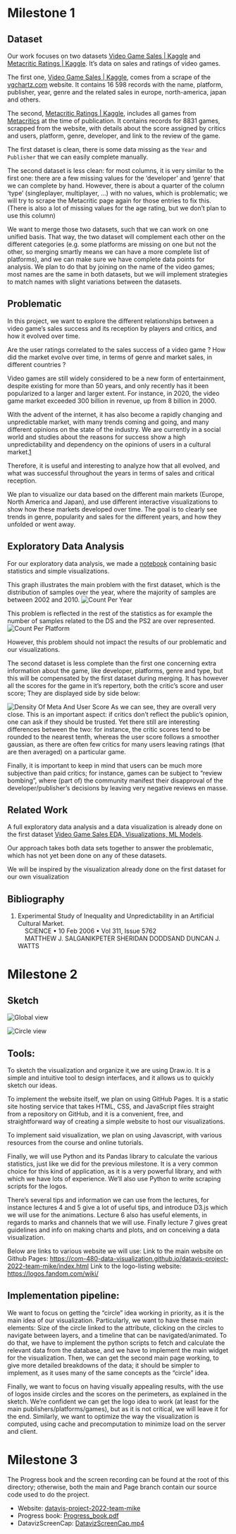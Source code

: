 # Milestone 1

## Dataset
Our work focuses on two datasets [Video Game Sales | Kaggle](https://www.kaggle.com/datasets/gregorut/videogamesales) and [Metacritic Ratings | Kaggle](https://www.kaggle.com/datasets/xcherry/games-of-all-time-from-metacritic). It’s data on sales and ratings of video games.

The first one, [Video Game Sales | Kaggle](https://www.kaggle.com/datasets/gregorut/videogamesales), comes from a scrape of the [vgchartz.com](https://vgchartz.com) website. It contains 16 598 records with the name, platform, publisher, year, genre and the related sales in europe, north-america, japan and others.

The second, [Metacritic Ratings | Kaggle](https://www.kaggle.com/datasets/xcherry/games-of-all-time-from-metacritic), includes all games from [Metacritics](https://www.metacritic.com/browse/games/score/metascore/all/all/filtered) at the time of publication. It contains records for 8831 games, scrapped from the website, with details about the score assigned by critics and users, platform, genre, developer, and link to the review of the game.

The first dataset is clean, there is some data missing as the `Year` and `Publisher` that we can easily complete manually.

The second dataset is less clean: for most columns, it is very similar to the first one: there are a few missing values for the ‘developer’ and ‘genre’ that we can complete by hand. However, there is about a quarter of the column ‘type’ (singleplayer, multiplayer, …) with no values, which is problematic; we will try to scrape the Metacritic page again for those entries to fix this. (There is also a lot of missing values for the age rating, but we don’t plan to use this column)

We want to merge those two datasets, such that we can work on one unified basis. That way, the two dataset will complement each other on the different categories (e.g. some platforms are missing on one but not the other, so merging smartly means we can have a more complete list of platforms), and we can make sure we have complete data points for analysis. We plan to do that by joining on the name of the video games; most names are the same in both datasets, but we will implement strategies to match names with slight variations between the datasets.

## Problematic
In this project, we want to explore the different relationships between a video game’s sales success and its reception by players and critics, and how it evolved over time.

Are the user ratings correlated to the sales success of a video game ? How did the market evolve over time, in terms of genre and market sales, in different countries ?

Video games are still widely considered to be a new form of entertainment, despite existing for more than 50 years, and only recently has it been popularized to a larger and larger extent. For instance, in 2020, the video game market exceeded 300 billion in revenue, up from 8 billion in 2000. 

With the advent of the internet, it has also become a rapidly changing and unpredictable market, with many trends coming and going, and many different opinions on the state of the industry. We are currently in a social world and studies about the reasons for success show a high unpredictability and dependency on the opinions of users in a cultural market.[1](#bibliography)

Therefore, it is useful and interesting to analyze how that all evolved, and what was successful throughout the years in terms of sales and critical reception.

We plan to visualize our data based on the different main markets (Europe, North America and Japan), and use different interactive visualizations to show how these markets developed over time. The goal is to clearly see trends in genre, popularity and sales for the different years, and how they unfolded or went away.

## Exploratory Data Analysis

For our exploratory data analysis, we made a [notebook](code/data_exploration.ipynb) containing basic statistics and simple visualizations.

This graph illustrates the main problem with the first dataset, which is the distribution of samples over the year, where the majority of samples are between 2002 and 2010.
![Count Per Year](img/Count_Sales_Per_Year.png)

This problem is reflected in the rest of the statistics as for example the number of samples related to the DS and the PS2 are over represented.
![Count Per Platform](img/Count_Sales_Per_Platform.png)

However, this problem should not impact the results of our problematic and our visualizations.

The second dataset is less complete than the first one concerning extra information about the game, like developer, platforms, genre and type, but this will be compensated by the first dataset during merging. 
It has however all the scores for the game in it’s repertory, both the critic’s score and user score; They are displayed side by side below:

![Density Of Meta And User Score](img/Density_Of_Meta_And_User_Score.png)
As we can see, they are overall very close. This is an important aspect: if critics don’t reflect the public’s opinion, one can ask if they should be trusted. Yet there still are interesting differences between the two: for instance, the critic scores tend to be rounded to the nearest tenth, whereas the user score follows a smoother gaussian, as there are often few critics for many users leaving ratings (that are then averaged) on a particular game.

Finally, it is important to keep in mind that users can be much more subjective than paid critics; for instance, games can be subject to “review bombing”, where (part of) the community manifest their disapproval of the developer/publisher’s decisions by leaving very negative reviews en masse.

## Related Work
A full exploratory data analysis and a data visualization is already done on the first dataset [Video Game Sales EDA, Visualizations, ML Models](https://www.kaggle.com/code/vikasukani/video-game-sales-eda-visualizations-ml-models/notebook).

Our approach takes both data sets together to answer the problematic, which has not yet been done on any of these datasets.

We will be inspired by the visualization already done on the first dataset for our own visualization

## Bibliography
1. Experimental Study of Inequality and Unpredictability in an Artificial Cultural Market.
<br>&nbsp;&nbsp;&nbsp;
SCIENCE • 10 Feb 2006 • Vol 311, Issue 5762
<br>&nbsp;&nbsp;&nbsp;
MATTHEW J. SALGANIKPETER SHERIDAN DODDSAND DUNCAN J. WATTS

# Milestone 2

## Sketch

![Global view](img/Global.png)

![Circle view](img/Circles.png)

## Tools:
To sketch the visualization and organize it,we are using Draw.io. It is a simple and intuitive tool to design interfaces, and it allows us to quickly sketch our ideas.

To implement the website itself, we plan on using GitHub Pages. It is a static site hosting service that takes HTML, CSS, and JavaScript files straight from a repository on GitHub, and it is a convenient, free, and straightforward way of creating a simple website to host our visualizations.

To implement said visualization, we plan on using Javascript, with various resources from the course and online tutorials.

Finally, we will use Python and its Pandas library to calculate the various statistics, just like we did for the previous milestone. It is a very common choice for this kind of application, as it is a very powerful library, and with which we have lots of experience. We’ll also use Python to write scraping scripts for the logos.

There’s several tips and information we can use from the lectures, for instance lectures 4 and 5 give a lot of useful tips, and introduce D3.js which we will use for the animations. Lecture 6 also has useful elements, in regards to marks and channels that we will use. Finally lecture 7 gives great guidelines and info on making charts and plots, and on conceiving a data visualization.

Below are links to various website we will use:
Link to the main website on Github Pages: https://com-480-data-visualization.github.io/datavis-project-2022-team-mike/index.html
Link to the logo-listing website: https://logos.fandom.com/wiki/


## Implementation pipeline:
We want to focus on getting the “circle” idea working in priority, as it is the main idea of our visualization. Particularly, we want to have these main elements: Size of the circle linked to the attribute, clicking on the circles to navigate between layers, and a timeline that can be navigated/animated. To do that, we have to implement the python scripts to fetch and calculate the relevant data from the database, and we have to implement the main widget for the visualization. 
Then, we can get the second main page working, to give more detailed breakdowns of the data; it should be simpler to implement, as it uses many of the same concepts as the “circle” idea.

Finally, we want to focus on having visually appealing results, with the use of logos inside circles and the scores on the perimeters, as explained in the sketch. We’re confident we can get the logo idea to work (at least for the main publishers/platforms/games), but as it is not critical, we will leave it for the end. Similarly, we want to optimize the way the visualization is computed, using cache and precomputation to minimize load on the server and client.

# Milestone 3

The Progress book and the screen recording can be found at the root of this directory; otherwise, both the main and Page branch contain our source code used to do the project.

- Website: [datavis-project-2022-team-mike](https://com-480-data-visualization.github.io/datavis-project-2022-team-mike)
- Progress book: [Progress_book.pdf](Progress_book.pdf)
- DatavizScreenCap: [DatavizScreenCap.mp4](DatavizScreenCap.mp4)

